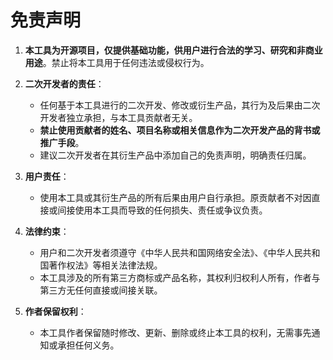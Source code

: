 # 免责声明

1. **本工具为开源项目，仅提供基础功能，供用户进行合法的学习、研究和非商业用途**。禁止将本工具用于任何违法或侵权行为。

2. **二次开发者的责任**：
   - 任何基于本工具进行的二次开发、修改或衍生产品，其行为及后果由二次开发者独立承担，与本工具贡献者无关。
   - **禁止使用贡献者的姓名、项目名称或相关信息作为二次开发产品的背书或推广手段**。
   - 建议二次开发者在其衍生产品中添加自己的免责声明，明确责任归属。

3. **用户责任**：
   - 使用本工具或其衍生产品的所有后果由用户自行承担。原贡献者不对因直接或间接使用本工具而导致的任何损失、责任或争议负责。

4. **法律约束**：
   - 用户和二次开发者须遵守《中华人民共和国网络安全法》、《中华人民共和国著作权法》等相关法律法规。
   - 本工具涉及的所有第三方商标或产品名称，其权利归权利人所有，作者与第三方无任何直接或间接关联。

5. **作者保留权利**：
   - 本工具作者保留随时修改、更新、删除或终止本工具的权利，无需事先通知或承担任何义务。

